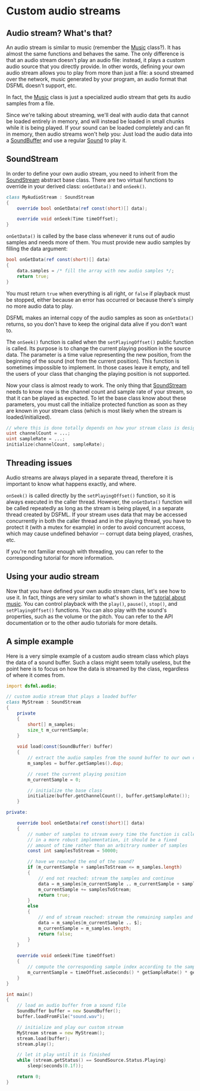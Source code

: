 Custom audio streams
=====

Audio stream? What's that?
---

An audio stream is similar to music (remember the [Music](http://dsfml.com/dsfml/audio/music.html) class?). It has almost the same functions and behaves the same. The only difference is that an audio stream doesn't play an audio file: instead, it plays a custom audio source that you directly provide. In other words, defining your own audio stream allows you to play from more than just a file: a sound streamed over the network, music generated by your program, an audio format that DSFML doesn't support, etc.

In fact, the [Music](http://dsfml.com/dsfml/audio/music.html) class is just a specialized audio stream that gets its audio samples from a file.

Since we're talking about streaming, we'll deal with audio data that cannot be loaded entirely in memory, and will instead be loaded in small chunks while it is being played. If your sound can be loaded completely and can fit in memory, then audio streams won't help you: Just load the audio data into a [SoundBuffer](http://dsfml.com/dsfml/audio/soundbuffer.html) and use a regular [Sound](http://dsfml.com/dsfml/audio/sound.html) to play it.

SoundStream
---

In order to define your own audio stream, you need to inherit from the [SoundStream](http://dsfml.com/dsfml/audio/soundstream.html) abstract base class. There are two virtual functions to override in your derived class: `onGetData()` and `onSeek()`.

```D
class MyAudioStream : SoundStream
{
    override bool onGetData(ref const(short)[] data);

    override void onSeek(Time timeOffset);
}
```

`onGetData()` is called by the base class whenever it runs out of audio samples and needs more of them. You must provide new audio samples by filling the data argument:

```D
bool onGetData(ref const(short)[] data)
{
    data.samples = /* fill the array with new audio samples */;
    return true;
}
```

You must return `true` when everything is all right, or `false` if playback must be stopped, either because an error has occurred or because there's simply no more audio data to play.

DSFML makes an internal copy of the audio samples as soon as `onGetData()` returns, so you don't have to keep the original data alive if you don't want to.

The `onSeek()` function is called when the `setPlayingOffset()` public function is called. Its purpose is to change the current playing position in the source data. The parameter is a time value representing the new position, from the beginning of the sound (not from the current position). This function is sometimes impossible to implement. In those cases leave it empty, and tell the users of your class that changing the playing position is not supported.

Now your class is almost ready to work. The only thing that [SoundStream](http://dsfml.com/dsfml/audio/soundstream.html) needs to know now is the channel count and sample rate of your stream, so that it can be played as expected. To let the base class know about these parameters, you must call the initialize protected function as soon as they are known in your stream class (which is most likely when the stream is loaded/initialized).

```D
// where this is done totally depends on how your stream class is designed
uint channelCount = ...;
uint sampleRate = ...;
initialize(channelCount, sampleRate);
```

Threading issues
---

Audio streams are always played in a separate thread, therefore it is important to know what happens exactly, and where.

`onSeek()` is called directly by the `setPlayingOffset()` function, so it is always executed in the caller thread. However, the `onGetData()` function will be called repeatedly as long as the stream is being played, in a separate thread created by DSFML. If your stream uses data that may be accessed concurrently in both the caller thread and in the playing thread, you have to protect it (with a mutex for example) in order to avoid concurrent access, which may cause undefined behavior -- corrupt data being played, crashes, etc.

If you're not familiar enough with threading, you can refer to the corresponding tutorial for more information.

Using your audio stream
---

Now that you have defined your own audio stream class, let's see how to use it. In fact, things are very similar to what's shown in the [tutorial about music](https://github.com/luke5542/DSFML-Tutorials/blob/master/playingsound.md). You can control playback with the `play()`, `pause()`, `stop()`, and `setPlayingOffset()` functions. You can also play with the sound's properties, such as the volume or the pitch. You can refer to the API documentation or to the other audio tutorials for more details.

A simple example
---

Here is a very simple example of a custom audio stream class which plays the data of a sound buffer. Such a class might seem totally useless, but the point here is to focus on how the data is streamed by the class, regardless of where it comes from.

```D
import dsfml.audio;

// custom audio stream that plays a loaded buffer
class MyStream : SoundStream
{
    private
    {
        short[] m_samples;
        size_t m_currentSample;
    }
    
    void load(const(SoundBuffer) buffer)
    {
        // extract the audio samples from the sound buffer to our own container
        m_samples = buffer.getSamples().dup;

        // reset the current playing position 
        m_currentSample = 0;

        // initialize the base class
        initialize(buffer.getChannelCount(), buffer.getSampleRate());
    }

private:

    override bool onGetData(ref const(short)[] data)
    {
        // number of samples to stream every time the function is called;
        // in a more robust implementation, it should be a fixed
        // amount of time rather than an arbitrary number of samples
        const int samplesToStream = 50000;

        // have we reached the end of the sound?
        if (m_currentSample + samplesToStream <= m_samples.length)
        {
            // end not reached: stream the samples and continue
            data = m_samples[m_currentSample .. m_currentSample + samplesToStream];
            m_currentSample += samplesToStream;
            return true;
        }
        else
        {
            // end of stream reached: stream the remaining samples and stop playback
            data = m_samples[m_currentSample .. $];
            m_currentSample = m_samples.length;
            return false;
        }
    }

    override void onSeek(Time timeOffset)
    {
        // compute the corresponding sample index according to the sample rate and channel count
        m_currentSample = timeOffset.asSeconds() * getSampleRate() * getChannelCount();
    }
}

int main()
{
    // load an audio buffer from a sound file
    SoundBuffer buffer = new SoundBuffer();
    buffer.loadFromFile("sound.wav");

    // initialize and play our custom stream
    MyStream stream = new MyStream();
    stream.load(buffer);
    stream.play();

    // let it play until it is finished
    while (stream.getStatus() == SoundSource.Status.Playing)
        sleep(seconds(0.1f));

    return 0;
}
```
